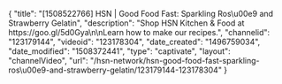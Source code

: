 {
    "title": "[1508522766] HSN | Good Food Fast: Sparkling Ros\u00e9 and Strawberry Gelatin",
    "description": "Shop HSN Kitchen & Food at https:\/\/goo.gl\/5d0Gya\n\nLearn how to make our recipes.",
    "channelid": "123179144",
    "videoid": "123178304",
    "date_created": "1496759034",
    "date_modified": "1508372441",
    "type": "captivate",
    "layout": "channelVideo",
    "url": "\/hsn-network\/hsn-good-food-fast-sparkling-ros\u00e9-and-strawberry-gelatin\/123179144-123178304"
}